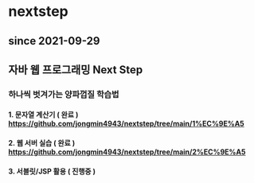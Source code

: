 # nextstep

## since 2021-09-29

## 자바 웹 프로그래밍 Next Step
### 하나씩 벗겨가는 양파껍질 학습법

#### 1. 문자열 계산기 ( 완료 ) https://github.com/jongmin4943/nextstep/tree/main/1%EC%9E%A5
#### 2. 웹 서버 실습 ( 완료 ) https://github.com/jongmin4943/nextstep/tree/main/2%EC%9E%A5
#### 3. 서블릿/JSP 활용 ( 진행중 )

